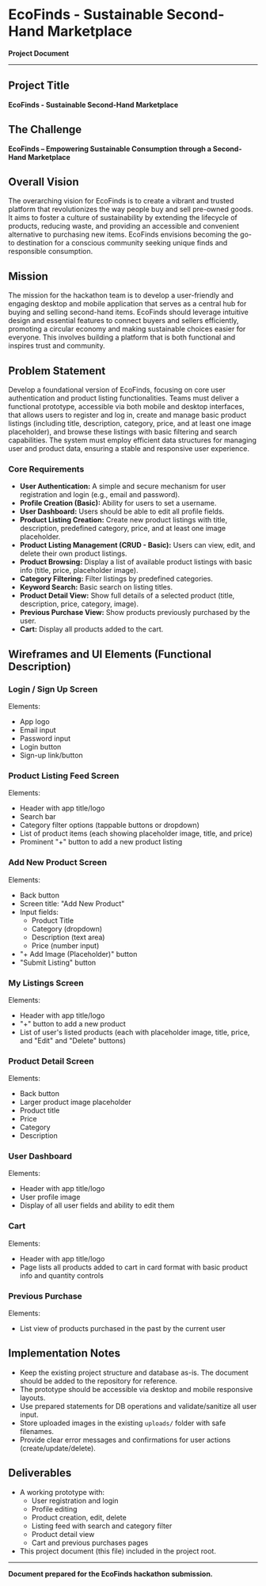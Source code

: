 # EcoFinds - Sustainable Second-Hand Marketplace

**Project Document**

---

## Project Title
**EcoFinds - Sustainable Second-Hand Marketplace**

## The Challenge
**EcoFinds – Empowering Sustainable Consumption through a Second-Hand Marketplace**

## Overall Vision
The overarching vision for EcoFinds is to create a vibrant and trusted platform that revolutionizes the way people buy and sell pre-owned goods. It aims to foster a culture of sustainability by extending the lifecycle of products, reducing waste, and providing an accessible and convenient alternative to purchasing new items. EcoFinds envisions becoming the go-to destination for a conscious community seeking unique finds and responsible consumption.

## Mission
The mission for the hackathon team is to develop a user-friendly and engaging desktop and mobile application that serves as a central hub for buying and selling second-hand items. EcoFinds should leverage intuitive design and essential features to connect buyers and sellers efficiently, promoting a circular economy and making sustainable choices easier for everyone. This involves building a platform that is both functional and inspires trust and community.

## Problem Statement
Develop a foundational version of EcoFinds, focusing on core user authentication and product listing functionalities. Teams must deliver a functional prototype, accessible via both mobile and desktop interfaces, that allows users to register and log in, create and manage basic product listings (including title, description, category, price, and at least one image placeholder), and browse these listings with basic filtering and search capabilities. The system must employ efficient data structures for managing user and product data, ensuring a stable and responsive user experience.

### Core Requirements
- **User Authentication:** A simple and secure mechanism for user registration and login (e.g., email and password).
- **Profile Creation (Basic):** Ability for users to set a username.
- **User Dashboard:** Users should be able to edit all profile fields.
- **Product Listing Creation:** Create new product listings with title, description, predefined category, price, and at least one image placeholder.
- **Product Listing Management (CRUD - Basic):** Users can view, edit, and delete their own product listings.
- **Product Browsing:** Display a list of available product listings with basic info (title, price, placeholder image).
- **Category Filtering:** Filter listings by predefined categories.
- **Keyword Search:** Basic search on listing titles.
- **Product Detail View:** Show full details of a selected product (title, description, price, category, image).
- **Previous Purchase View:** Show products previously purchased by the user.
- **Cart:** Display all products added to the cart.

## Wireframes and UI Elements (Functional Description)

### Login / Sign Up Screen
Elements:
- App logo
- Email input
- Password input
- Login button
- Sign-up link/button

### Product Listing Feed Screen
Elements:
- Header with app title/logo
- Search bar
- Category filter options (tappable buttons or dropdown)
- List of product items (each showing placeholder image, title, and price)
- Prominent "+" button to add a new product listing

### Add New Product Screen
Elements:
- Back button
- Screen title: "Add New Product"
- Input fields:
  - Product Title
  - Category (dropdown)
  - Description (text area)
  - Price (number input)
- "+ Add Image (Placeholder)" button
- "Submit Listing" button

### My Listings Screen
Elements:
- Header with app title/logo
- "+" button to add a new product
- List of user's listed products (each with placeholder image, title, price, and "Edit" and "Delete" buttons)

### Product Detail Screen
Elements:
- Back button
- Larger product image placeholder
- Product title
- Price
- Category
- Description

### User Dashboard
Elements:
- Header with app title/logo
- User profile image
- Display of all user fields and ability to edit them

### Cart
Elements:
- Header with app title/logo
- Page lists all products added to cart in card format with basic product info and quantity controls

### Previous Purchase
Elements:
- List view of products purchased in the past by the current user

## Implementation Notes
- Keep the existing project structure and database as-is. The document should be added to the repository for reference.
- The prototype should be accessible via desktop and mobile responsive layouts.
- Use prepared statements for DB operations and validate/sanitize all user input.
- Store uploaded images in the existing `uploads/` folder with safe filenames.
- Provide clear error messages and confirmations for user actions (create/update/delete).

## Deliverables
- A working prototype with:
  - User registration and login
  - Profile editing
  - Product creation, edit, delete
  - Listing feed with search and category filter
  - Product detail view
  - Cart and previous purchases pages
- This project document (this file) included in the project root.

---

**Document prepared for the EcoFinds hackathon submission.**
